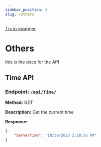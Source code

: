 ```yaml
---
sidebar_position: 6
slug: /others
---
```


[Try in swagger](https://ua-2023-es6.github.io/Swagger-Doc/)

# Others
this is the docs for the API

## Time API

### Endpoint: `/api/Time/`

**Method:** GET

**Description:** Get the current time

**Response:**

```json
{
    "ServerTime": "10/30/2023 2:28:56 PM"
}
```
